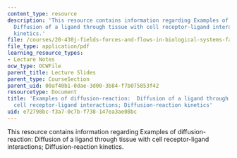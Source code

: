 ```yaml
---
content_type: resource
description: 'This resource contains information regarding Examples of diffusion-reaction:
  Diffusion of a ligand through tissue with cell receptor-ligand interactions; Diffusion-reaction
  kinetics.'
file: /courses/20-430j-fields-forces-and-flows-in-biological-systems-fall-2015/e72798bcf3a70c7bf738147ea3ae08bc_MIT20_430JF15_Lecture6.pdf
file_type: application/pdf
learning_resource_types:
- Lecture Notes
ocw_type: OCWFile
parent_title: Lecture Slides
parent_type: CourseSection
parent_uid: 00af40b1-0dae-3d00-3b84-f7b075853f42
resourcetype: Document
title: 'Examples of diffusion-reaction:  Diffusion of a ligand through tissue with
  cell receptor-ligand interactions; Diffusion-reaction kinetics'
uid: e72798bc-f3a7-0c7b-f738-147ea3ae08bc
---
```

This resource contains information regarding Examples of diffusion-reaction: Diffusion of a ligand through tissue with cell receptor-ligand interactions; Diffusion-reaction kinetics.

